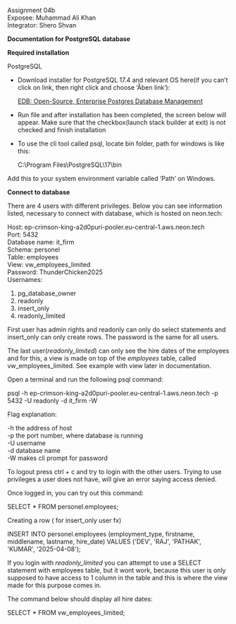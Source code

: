 Assignment 04b   
Exposee: Muhammad Ali Khan  
Integrator: Shero Shvan

**Documentation for PostgreSQL database**

**Required installation**

PostgreSQL

- Download installer for PostgreSQL 17.4 and relevant OS here(if you can’t click on link, then right click and choose ‘Åben link’):  
    
    
   [EDB: Open-Source, Enterprise Postgres Database Management](https://www.enterprisedb.com/downloads/postgres-postgresql-downloads)   
    
    
- Run file and after installation has been completed, the screen below will appear. Make sure that the checkbox(launch stack builder at exit) is not checked and finish installation   
- To use the cli tool called psql, locate bin folder, path for windows is like this: 

  C:\\Program Files\\PostgreSQL\\17\\bin

Add this to your system environment variable called ‘Path’ on Windows.

**Connect to database**

There are 4 users with different privileges. Below you can see information listed, necessary to connect with database, which is hosted on neon.tech:

Host: ep-crimson-king-a2d0puri-pooler.eu-central-1.aws.neon.tech  
Port: 5432  
Database name: it\_firm  
Schema: personel  
Table: employees  
View: vw\_employees\_limited  
Password: ThunderChicken2025  
Usernames:

1) pg\_database\_owner   
2) readonly  
3) insert\_only  
4) readonly\_limited

First user has admin rights and readonly can only do select statements and insert\_only can only create rows. The password is the same for all users.

The last user(*readonly\_limited*) can only see the hire dates of the employees and for this, a view is made on top of the *employees* table, called vw\_employees\_limited. See example with view later in documentation. 

Open a terminal and run the following psql command:

psql \-h ep-crimson-king-a2d0puri-pooler.eu-central-1.aws.neon.tech \-p 5432 \-U readonly \-d it\_firm \-W

Flag explanation:

\-h the address of host  
\-p the port number, where database is running  
\-U username   
\-d database name  
\-W makes cli prompt for password

To logout press ctrl \+ c and try to login with the other users. Trying to use privileges a user does not have, will give an error saying access denied.

Once logged in, you can try out this command:

SELECT \* FROM personel.employees;

Creating a row ( for insert\_only user fx)

INSERT INTO personel.employees (employment\_type, firstname, middlename, lastname, hire\_date) VALUES ('DEV', 'RAJ', 'PATHAK', 'KUMAR', '2025-04-08');

If you login with *readonly\_limited* you can attempt to use a SELECT statement with employees table, but it wont work, because this user is only supposed to have access to 1 column in the table and this is where the view made for this purpose comes in.

The command below should display all hire dates:

SELECT \* FROM vw\_employees\_limited;

